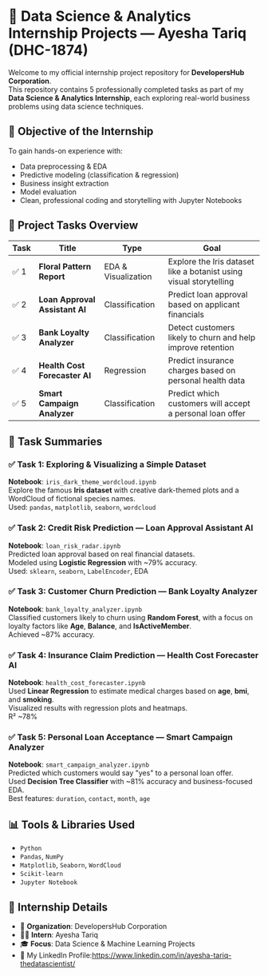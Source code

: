 # 🌟 Data Science & Analytics Internship Projects — Ayesha Tariq (DHC-1874)

Welcome to my official internship project repository for **DevelopersHub Corporation**.  
This repository contains 5 professionally completed tasks as part of my **Data Science & Analytics Internship**, each exploring real-world business problems using data science techniques.



## 🧠 Objective of the Internship

To gain hands-on experience with:
- Data preprocessing & EDA
- Predictive modeling (classification & regression)
- Business insight extraction
- Model evaluation
- Clean, professional coding and storytelling with Jupyter Notebooks



## 📁 Project Tasks Overview

| Task | Title | Type | Goal |
|------|-------|------|------|
| ✅ 1 | **Floral Pattern Report** | EDA & Visualization | Explore the Iris dataset like a botanist using visual storytelling |
| ✅ 2 | **Loan Approval Assistant AI** | Classification | Predict loan approval based on applicant financials |
| ✅ 3 | **Bank Loyalty Analyzer** | Classification | Detect customers likely to churn and help improve retention |
| ✅ 4 | **Health Cost Forecaster AI** | Regression | Predict insurance charges based on personal health data |
| ✅ 5 | **Smart Campaign Analyzer** | Classification | Predict which customers will accept a personal loan offer |



## 📌 Task Summaries

### ✅ Task 1: Exploring & Visualizing a Simple Dataset  
**Notebook**: `iris_dark_theme_wordcloud.ipynb`  
Explore the famous **Iris dataset** with creative dark-themed plots and a WordCloud of fictional species names.  
Used: `pandas`, `matplotlib`, `seaborn`, `wordcloud`



### ✅ Task 2: Credit Risk Prediction — Loan Approval Assistant AI  
**Notebook**: `loan_risk_radar.ipynb`  
Predicted loan approval based on real financial datasets.  
Modeled using **Logistic Regression** with ~79% accuracy.  
Used: `sklearn`, `seaborn`, `LabelEncoder`, EDA



### ✅ Task 3: Customer Churn Prediction — Bank Loyalty Analyzer  
**Notebook**: `bank_loyalty_analyzer.ipynb`  
Classified customers likely to churn using **Random Forest**, with a focus on loyalty factors like **Age**, **Balance**, and **IsActiveMember**.  
Achieved ~87% accuracy.



### ✅ Task 4: Insurance Claim Prediction — Health Cost Forecaster AI  
**Notebook**: `health_cost_forecaster.ipynb`  
Used **Linear Regression** to estimate medical charges based on **age**, **bmi**, and **smoking**.  
Visualized results with regression plots and heatmaps.  
R² ~78%



### ✅ Task 5: Personal Loan Acceptance — Smart Campaign Analyzer  
**Notebook**: `smart_campaign_analyzer.ipynb`  
Predicted which customers would say "yes" to a personal loan offer.  
Used **Decision Tree Classifier** with ~81% accuracy and business-focused EDA.  
Best features: `duration`, `contact`, `month`, `age`



## 📊 Tools & Libraries Used

- `Python`
- `Pandas`, `NumPy`
- `Matplotlib`, `Seaborn`, `WordCloud`
- `Scikit-learn`
- `Jupyter Notebook`



## 🧾 Internship Details

- 🏢 **Organization**: DevelopersHub Corporation  
- 🧑‍💻 **Intern**: Ayesha Tariq  
- 🎓 **Focus**: Data Science & Machine Learning Projects  
- 🔗 My LinkedIn Profile:https://www.linkedin.com/in/ayesha-tariq-thedatascientist/
